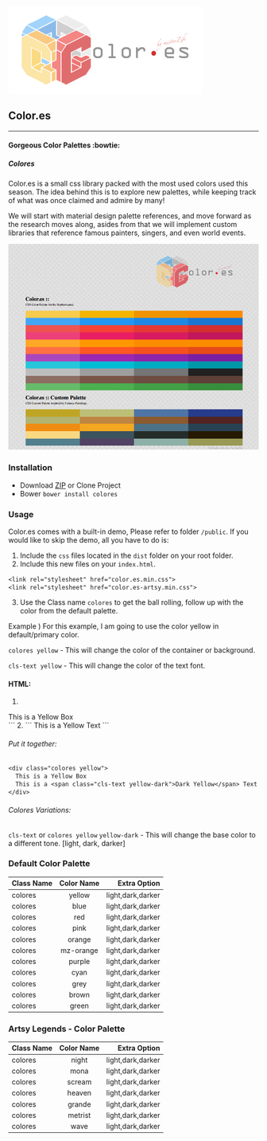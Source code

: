 ![alt text](logo.png "Color.es")
## Color.es
---
#### Gorgeous Color Palettes :bowtie:
##### Colores
Color.es is a small css library packed with the most used colors used this season. The idea behind this is to explore new palettes, while keeping track of what was once claimed and admire by many!

We will start with material design palette references, and move forward as the research moves along, asides from that we will implement custom libraries that reference famous painters, singers, and even world events.

![alt text](Showcase.png "Background colors & Font Colors based on Popular Palettes for 2017. (CSS Only)")

### Installation
* Download [ZIP](https://github.com/misterzik/Colores/archive/master.zip) or Clone Project
* Bower
`bower install colores`


### Usage
Color.es comes with a built-in demo, Please refer to folder `/public`. If you would like to skip the demo, all you have to do is:

1. Include the `css` files located in the `dist` folder on your root folder.
2. Include this new files on your `index.html`.
```
<link rel="stylesheet" href="color.es.min.css">
<link rel="stylesheet" href="color.es-artsy.min.css">
```
3. Use the Class name `colores` to get the ball rolling, follow up with the color from the default palette.

Example )
For this example, I am going to use the color yellow in default/primary color.

 `colores yellow` - This will change the color of the container or background.

 `cls-text yellow` - This will change the color of the text font.

#### HTML:
1. ```
<div class="colores yellow">
  This is a Yellow Box
</div>
```
2. ```
<span class="cls-text yellow">
  This is a Yellow Text
</span>
```

###### Put it together:
```
<div class="colores yellow">
  This is a Yellow Box
  This is a <span class="cls-text yellow-dark">Dark Yellow</span> Text
</div>
```
###### Colores Variations:
`cls-text` or `colores yellow` `yellow-dark` - This will change the base color to a different tone. [light, dark, darker]



### Default Color Palette

| Class Name  |  Color Name   | Extra Option      |
| ------------|:-------------:| -----------------:|
| colores     | yellow        | light,dark,darker |
| colores     | blue        | light,dark,darker |
| colores     | red       | light,dark,darker |
| colores     | pink       | light,dark,darker |
| colores     | orange        | light,dark,darker |
| colores     | mz-orange        | light,dark,darker |
| colores     | purple        | light,dark,darker |
| colores     | cyan        | light,dark,darker |
| colores     | grey        | light,dark,darker |
| colores     | brown       | light,dark,darker |
| colores     | green       | light,dark,darker |


### Artsy Legends - Color Palette

| Class Name  |  Color Name   | Extra Option      |
| ------------|:-------------:| -----------------:|
| colores     | night        | light,dark,darker |
| colores     | mona        | light,dark,darker |
| colores     | scream       | light,dark,darker |
| colores     | heaven       | light,dark,darker |
| colores     | grande        | light,dark,darker |
| colores     | metrist        | light,dark,darker |
| colores     | wave        | light,dark,darker |
